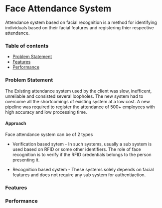 # Face Attendance System
Attendance system based on facial recognition is a method for identifying individuals based on their facial features and registering thier respective attendance.

### Table of contents
* [Problem Statement](#Problem-Statement)
* [Features](#Features)
* [Performance](#Performance)

### Problem Statement
The Existing attendance system used by the client was slow, inefficent, unreliable and consisted several loopholes. The new system had to overcome all the shortcomings of existing system at a low cost. A new pipeline was required to register the attendance of 500+ employees with high accuracy and low processing time.

#### Approach
Face attendance system can be of 2 types
* Verification based sytem - In such systems, usually a sub system is used based on RFID or some other identifiers. The role of face recognition is to verify if the RFID credentials belongs to the person presenting it.

* Recognition based system - These systems solely depends on facial features and does not require any sub system for authentiaction.

### Features

### Performance

